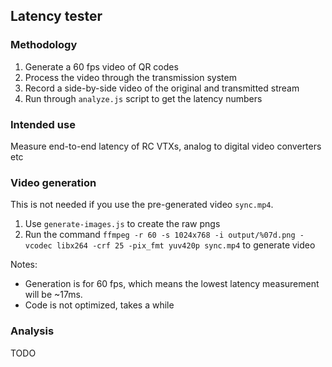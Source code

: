 ## Latency tester

### Methodology

1. Generate a 60 fps video of QR codes
2. Process the video through the transmission system
3. Record a side-by-side video of the original and transmitted stream
4. Run through `analyze.js` script to get the latency numbers

### Intended use

Measure end-to-end latency of RC VTXs, analog to digital video converters etc

### Video generation

This is not needed if you use the pre-generated video `sync.mp4`.

1. Use `generate-images.js` to create the raw pngs
2. Run the command `ffmpeg -r 60 -s 1024x768 -i output/%07d.png -vcodec libx264 -crf 25 -pix_fmt yuv420p sync.mp4` to generate video

Notes:

* Generation is for 60 fps, which means the lowest latency measurement will be ~17ms.
* Code is not optimized, takes a while

### Analysis

TODO
